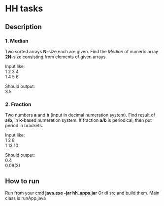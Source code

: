 HH tasks
==============
## Description 
### 1. Median

Two sorted arrays **N**-size each are given.
Find the *Median* of numeric array **2N**-size consisting from elements of given arrays.

Input like:  
1 2 3 4  
1 4 5 6

Should output:  
3.5

### 2. Fraction

Two numbers **a** and **b** (input in decimal numeration system). Find result of **a/b**, in **k**-based numeration system. If fraction **a/b** is periodical, then put period in brackets.

Input like:  
1 2 8  
1 12 10  

Should output:  
0.4  
0.08(3)  

## How to run

Run from your cmd **java.exe -jar hh_apps.jar**
Or dl src and build them. Main class is runApp.java


